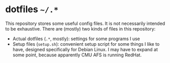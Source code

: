 # dotfiles `~/.*`
This repository stores some useful config files. It is not necessarily intended to be exhaustive. There are (mostly) two kinds of files in this repository:

* Actual dotfiles (`.*`, mostly): settings for some programs I use
* Setup files (`setup.sh`): convenient setup script for some things I like to have, designed specifically for Debian Linux. I may have to expand at some point, because apparently CMU AFS is running RedHat.

